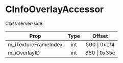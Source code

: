 # CInfoOverlayAccessor
Class server-side.

|Prop|Type|Offset|
|---|:-:|:-:|
|m_iTextureFrameIndex|int|500 \| 0x1f4|
|m_iOverlayID|int|860 \| 0x35c|
